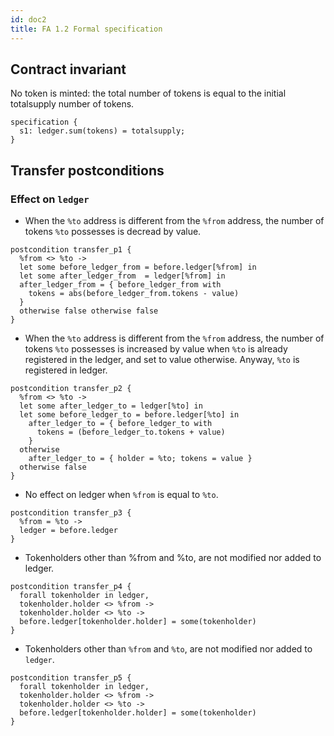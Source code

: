 ```yaml
---
id: doc2
title: FA 1.2 Formal specification
---
```


## Contract invariant

No token is minted: the total number of tokens is equal to the initial totalsupply number of tokens.

```archetype {0}
specification {
  s1: ledger.sum(tokens) = totalsupply;
}
```

## Transfer postconditions

### Effect on `ledger`

* When the `%to` address is different from the `%from` address, the number of tokens `%to` possesses is decread by value.

```archetype {2,6}
postcondition transfer_p1 {
  %from <> %to ->
  let some before_ledger_from = before.ledger[%from] in
  let some after_ledger_from  = ledger[%from] in
  after_ledger_from = { before_ledger_from with
    tokens = abs(before_ledger_from.tokens - value)
  }
  otherwise false otherwise false
}
```

* When the `%to` address is different from the `%from` address, the number of tokens `%to` possesses is increased by value when `%to` is already registered in the ledger, and set to value otherwise. Anyway, `%to` is registered in ledger.

```archetype {2,6,9}
postcondition transfer_p2 {
  %from <> %to ->
  let some after_ledger_to = ledger[%to] in
  let some before_ledger_to = before.ledger[%to] in
    after_ledger_to = { before_ledger_to with
      tokens = (before_ledger_to.tokens + value)
    }
  otherwise
    after_ledger_to = { holder = %to; tokens = value }
  otherwise false
}
```

* No effect on ledger when `%from` is equal to `%to`.

```archetype {2}
postcondition transfer_p3 {
  %from = %to ->
  ledger = before.ledger
}
```

* Tokenholders other than %from and %to, are not modified nor added to ledger.

```archetype {5}
postcondition transfer_p4 {
  forall tokenholder in ledger,
  tokenholder.holder <> %from ->
  tokenholder.holder <> %to ->
  before.ledger[tokenholder.holder] = some(tokenholder)
}
```

* Tokenholders other than `%from` and `%to`, are not modified nor added to `ledger`.

```archetype {2,5}
postcondition transfer_p5 {
  forall tokenholder in ledger,
  tokenholder.holder <> %from ->
  tokenholder.holder <> %to ->
  before.ledger[tokenholder.holder] = some(tokenholder)
}
```

